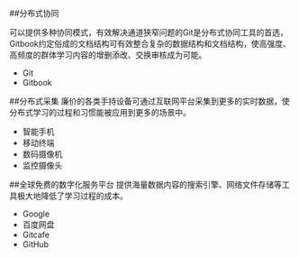 ##分布式协同

可以提供多种协同模式，有效解决通道狭窄问题的Git是分布式协同工具的首选，Gitbook约定俗成的文档结构可有效整合复杂的数据结构和文档结构，使高强度、高频度的群体学习内容的增删添改、交换审核成为可能。
* Git
* Gitbook

##分布式采集
廉价的各类手持设备可通过互联网平台采集到更多的实时数据，使分布式学习的过程和习惯能被应用到更多的场景中。

* 智能手机
* 移动终端
* 数码摄像机
* 监控摄像头

##全球免费的数字化服务平台
提供海量数据内容的搜索引擎、网络文件存储等工具极大地降低了学习过程的成本。
* Google
* 百度网盘
* Gitcafe
* GitHub



